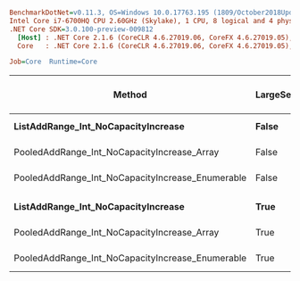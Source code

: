 ``` ini

BenchmarkDotNet=v0.11.3, OS=Windows 10.0.17763.195 (1809/October2018Update/Redstone5)
Intel Core i7-6700HQ CPU 2.60GHz (Skylake), 1 CPU, 8 logical and 4 physical cores
.NET Core SDK=3.0.100-preview-009812
  [Host] : .NET Core 2.1.6 (CoreCLR 4.6.27019.06, CoreFX 4.6.27019.05), 64bit RyuJIT
  Core   : .NET Core 2.1.6 (CoreCLR 4.6.27019.06, CoreFX 4.6.27019.05), 64bit RyuJIT

Job=Core  Runtime=Core  

```
|                                           Method | LargeSets |      Mean |     Error |    StdDev | Ratio | Gen 0/1k Op | Gen 1/1k Op | Gen 2/1k Op | Allocated Memory/Op |
|------------------------------------------------- |---------- |----------:|----------:|----------:|------:|------------:|------------:|------------:|--------------------:|
|              **ListAddRange_Int_NoCapacityIncrease** |     **False** | **645.08 us** | **3.0289 us** | **2.8332 us** |  **1.00** |           **-** |           **-** |           **-** |                   **-** |
|      PooledAddRange_Int_NoCapacityIncrease_Array |     False | 620.00 us | 2.5643 us | 2.3986 us |  0.96 |           - |           - |           - |                   - |
| PooledAddRange_Int_NoCapacityIncrease_Enumerable |     False | 651.26 us | 2.6867 us | 2.2435 us |  1.01 |           - |           - |           - |                   - |
|                                                  |           |           |           |           |       |             |             |             |                     |
|              **ListAddRange_Int_NoCapacityIncrease** |      **True** |  **19.90 us** | **0.1595 us** | **0.1245 us** |  **1.00** |           **-** |           **-** |           **-** |                   **-** |
|      PooledAddRange_Int_NoCapacityIncrease_Array |      True |  21.87 us | 0.0692 us | 0.0613 us |  1.10 |           - |           - |           - |                   - |
| PooledAddRange_Int_NoCapacityIncrease_Enumerable |      True |  21.43 us | 0.1688 us | 0.1579 us |  1.08 |           - |           - |           - |                   - |
